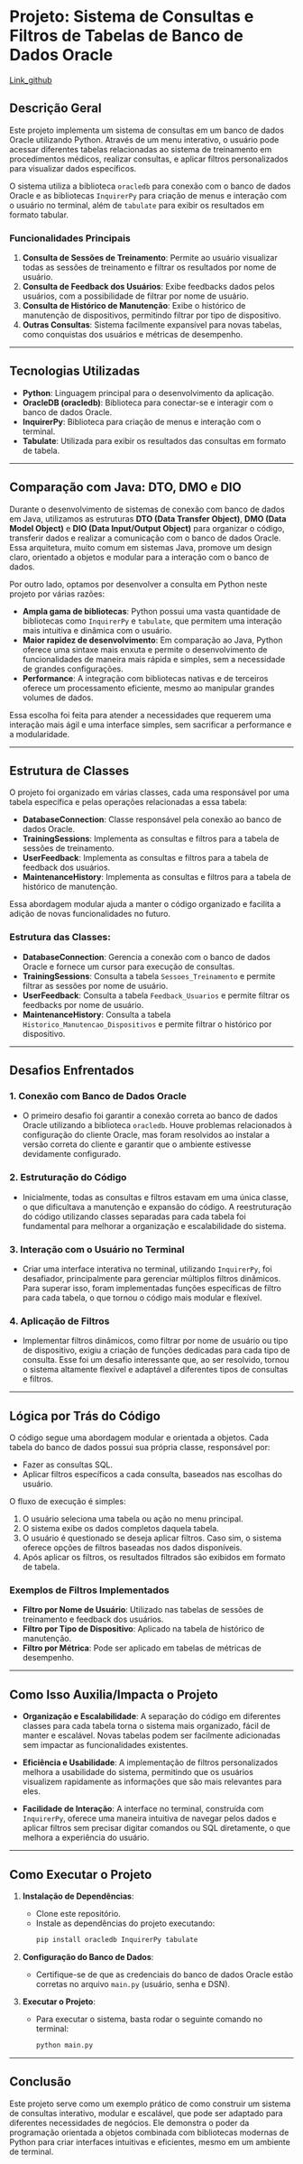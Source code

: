 
# Projeto: Sistema de Consultas e Filtros de Tabelas de Banco de Dados Oracle
[Link_github](https://github.com/Pontessxx/Dynamic-Sprint-Oracle)
## Descrição Geral

Este projeto implementa um sistema de consultas em um banco de dados Oracle utilizando Python. Através de um menu interativo, o usuário pode acessar diferentes tabelas relacionadas ao sistema de treinamento em procedimentos médicos, realizar consultas, e aplicar filtros personalizados para visualizar dados específicos. 

O sistema utiliza a biblioteca `oracledb` para conexão com o banco de dados Oracle e as bibliotecas `InquirerPy` para criação de menus e interação com o usuário no terminal, além de `tabulate` para exibir os resultados em formato tabular.

### Funcionalidades Principais

1. **Consulta de Sessões de Treinamento**: Permite ao usuário visualizar todas as sessões de treinamento e filtrar os resultados por nome de usuário.
2. **Consulta de Feedback dos Usuários**: Exibe feedbacks dados pelos usuários, com a possibilidade de filtrar por nome de usuário.
3. **Consulta de Histórico de Manutenção**: Exibe o histórico de manutenção de dispositivos, permitindo filtrar por tipo de dispositivo.
4. **Outras Consultas**: Sistema facilmente expansível para novas tabelas, como conquistas dos usuários e métricas de desempenho.

---

## Tecnologias Utilizadas

- **Python**: Linguagem principal para o desenvolvimento da aplicação.
- **OracleDB (oracledb)**: Biblioteca para conectar-se e interagir com o banco de dados Oracle.
- **InquirerPy**: Biblioteca para criação de menus e interação com o terminal.
- **Tabulate**: Utilizada para exibir os resultados das consultas em formato de tabela.

---

## Comparação com Java: DTO, DMO e DIO

Durante o desenvolvimento de sistemas de conexão com banco de dados em Java, utilizamos as estruturas **DTO (Data Transfer Object)**, **DMO (Data Model Object)** e **DIO (Data Input/Output Object)** para organizar o código, transferir dados e realizar a comunicação com o banco de dados Oracle. Essa arquitetura, muito comum em sistemas Java, promove um design claro, orientado a objetos e modular para a interação com o banco de dados.

Por outro lado, optamos por desenvolver a consulta em Python neste projeto por várias razões:
- **Ampla gama de bibliotecas**: Python possui uma vasta quantidade de bibliotecas como `InquirerPy` e `tabulate`, que permitem uma interação mais intuitiva e dinâmica com o usuário.
- **Maior rapidez de desenvolvimento**: Em comparação ao Java, Python oferece uma sintaxe mais enxuta e permite o desenvolvimento de funcionalidades de maneira mais rápida e simples, sem a necessidade de grandes configurações.
- **Performance**: A integração com bibliotecas nativas e de terceiros oferece um processamento eficiente, mesmo ao manipular grandes volumes de dados.
  
Essa escolha foi feita para atender a necessidades que requerem uma interação mais ágil e uma interface simples, sem sacrificar a performance e a modularidade.

---

## Estrutura de Classes

O projeto foi organizado em várias classes, cada uma responsável por uma tabela específica e pelas operações relacionadas a essa tabela:

- **DatabaseConnection**: Classe responsável pela conexão ao banco de dados Oracle.
- **TrainingSessions**: Implementa as consultas e filtros para a tabela de sessões de treinamento.
- **UserFeedback**: Implementa as consultas e filtros para a tabela de feedback dos usuários.
- **MaintenanceHistory**: Implementa as consultas e filtros para a tabela de histórico de manutenção.

Essa abordagem modular ajuda a manter o código organizado e facilita a adição de novas funcionalidades no futuro.

### Estrutura das Classes:

- **DatabaseConnection**: Gerencia a conexão com o banco de dados Oracle e fornece um cursor para execução de consultas.
- **TrainingSessions**: Consulta a tabela `Sessoes_Treinamento` e permite filtrar as sessões por nome de usuário.
- **UserFeedback**: Consulta a tabela `Feedback_Usuarios` e permite filtrar os feedbacks por nome de usuário.
- **MaintenanceHistory**: Consulta a tabela `Historico_Manutencao_Dispositivos` e permite filtrar o histórico por dispositivo.

---

## Desafios Enfrentados

### 1. **Conexão com Banco de Dados Oracle**
   - O primeiro desafio foi garantir a conexão correta ao banco de dados Oracle utilizando a biblioteca `oracledb`. Houve problemas relacionados à configuração do cliente Oracle, mas foram resolvidos ao instalar a versão correta do cliente e garantir que o ambiente estivesse devidamente configurado.

### 2. **Estruturação do Código**
   - Inicialmente, todas as consultas e filtros estavam em uma única classe, o que dificultava a manutenção e expansão do código. A reestruturação do código utilizando classes separadas para cada tabela foi fundamental para melhorar a organização e escalabilidade do sistema.

### 3. **Interação com o Usuário no Terminal**
   - Criar uma interface interativa no terminal, utilizando `InquirerPy`, foi desafiador, principalmente para gerenciar múltiplos filtros dinâmicos. Para superar isso, foram implementadas funções específicas de filtro para cada tabela, o que tornou o código mais modular e flexível.

### 4. **Aplicação de Filtros**
   - Implementar filtros dinâmicos, como filtrar por nome de usuário ou tipo de dispositivo, exigiu a criação de funções dedicadas para cada tipo de consulta. Esse foi um desafio interessante que, ao ser resolvido, tornou o sistema altamente flexível e adaptável a diferentes tipos de consultas e filtros.

---

## Lógica por Trás do Código

O código segue uma abordagem modular e orientada a objetos. Cada tabela do banco de dados possui sua própria classe, responsável por:
- Fazer as consultas SQL.
- Aplicar filtros específicos a cada consulta, baseados nas escolhas do usuário.

O fluxo de execução é simples:
1. O usuário seleciona uma tabela ou ação no menu principal.
2. O sistema exibe os dados completos daquela tabela.
3. O usuário é questionado se deseja aplicar filtros. Caso sim, o sistema oferece opções de filtros baseadas nos dados disponíveis.
4. Após aplicar os filtros, os resultados filtrados são exibidos em formato de tabela.

### Exemplos de Filtros Implementados

- **Filtro por Nome de Usuário**: Utilizado nas tabelas de sessões de treinamento e feedback dos usuários.
- **Filtro por Tipo de Dispositivo**: Aplicado na tabela de histórico de manutenção.
- **Filtro por Métrica**: Pode ser aplicado em tabelas de métricas de desempenho.

---

## Como Isso Auxilia/Impacta o Projeto

- **Organização e Escalabilidade**: A separação do código em diferentes classes para cada tabela torna o sistema mais organizado, fácil de manter e escalável. Novas tabelas podem ser facilmente adicionadas sem impactar as funcionalidades existentes.
  
- **Eficiência e Usabilidade**: A implementação de filtros personalizados melhora a usabilidade do sistema, permitindo que os usuários visualizem rapidamente as informações que são mais relevantes para eles.
  
- **Facilidade de Interação**: A interface no terminal, construída com `InquirerPy`, oferece uma maneira intuitiva de navegar pelos dados e aplicar filtros sem precisar digitar comandos ou SQL diretamente, o que melhora a experiência do usuário.

---

## Como Executar o Projeto

1. **Instalação de Dependências**:
   - Clone este repositório.
   - Instale as dependências do projeto executando:
     ```bash
     pip install oracledb InquirerPy tabulate
     ```

2. **Configuração do Banco de Dados**:
   - Certifique-se de que as credenciais do banco de dados Oracle estão corretas no arquivo `main.py` (usuário, senha e DSN).

3. **Executar o Projeto**:
   - Para executar o sistema, basta rodar o seguinte comando no terminal:
     ```bash
     python main.py
     ```

---

## Conclusão

Este projeto serve como um exemplo prático de como construir um sistema de consultas interativo, modular e escalável, que pode ser adaptado para diferentes necessidades de negócios. Ele demonstra o poder da programação orientada a objetos combinada com bibliotecas modernas de Python para criar interfaces intuitivas e eficientes, mesmo em um ambiente de terminal.

